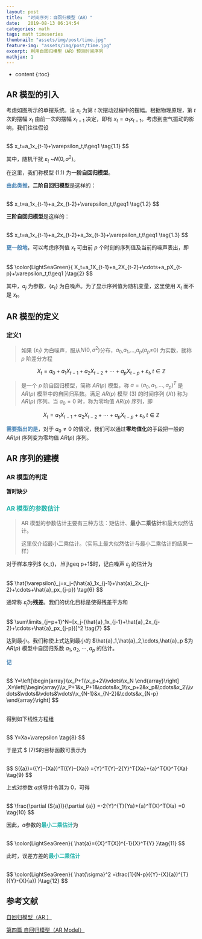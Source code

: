 ```yaml
---
layout: post
title:  "时间序列：自回归模型（AR）"
date:   2019-08-13 06:14:54
categories: math
tags: math timeseries
thumbnail: "assets/img/post/time.jpg"
feature-img: "assets/img/post/time.jpg"
excerpt: 利用自回归模型（AR）预测时间序列
mathjax: 1
---
```


* content
{:toc}
## AR 模型的引入

考虑如图所示的单摆系统。设 $x_t$ 为第 $t$ 次摆动过程中的摆幅。根据物理原理，第 $t$ 次的摆幅 $x_t$ 由前一次的摆幅 $x_{t-1}$ 决定，即有 $x_t=a_1x_{t-1}$。考虑到空气振动的影响，我们往往假设

<br/>
$$
x_t=a_1x_{t-1}+\varepsilon_t,t\geq1
\tag{1.1}
$$
<br/>

其中，随机干扰 $\varepsilon_t$ ~$N(0, \sigma^2)$。

在这里，我们称模型 $(1.1)$ 为**一阶自回归模型**。

<span style="color:SteelBlue">**由此类推**</span>，**二阶自回归模型**是这样的：

<br/>
$$
x_t=a_1x_{t-1}+a_2x_{t-2}+\varepsilon_t,t\geq1
\tag{1.2}
$$
 <br/>

**三阶自回归模型**是这样的：

<br/>
$$
x_t=a_1x_{t-1}+a_2x_{t-2}+a_3x_{t-3}+\varepsilon_t,t\geq1
\tag{1.3}
$$
<br/>

<span style="color:SteelBlue">**更一般地**</span>，可以考虑序列值 $x_t$ 可由前 $p$ 个时刻的序列值及当前的噪声表出，即 
<br/>

<br/>
$$
\color{LightSeaGreen}{
X_t=a_1X_{t-1}+a_2X_{t-2}+\cdots+a_pX_{t-p}+\varepsilon_t,t\geq1
}\tag{2}
$$
<br/>

其中，$a_j$ 为参数，$\{\varepsilon_t\}$ 为白噪声。为了显示序列值为随机变量，这里使用 $X_t$ 而不是 $x_t$。



## AR 模型的定义

### 定义1

> 如果 $\{\varepsilon_t \}$ 为白噪声，服从$N(0, \sigma^2)$分布，$a_0$,$a_1$,...,$a_p$($a_p$≠0) 为实数，就称 $p$ 阶差分方程

$$
X_t=a_0+a_1X_{t-1}+a_2X_{t-2}+\cdots+a_pX_{t-p}+\varepsilon_t,t\in\mathbb{Z}
\tag{3}
$$

> 是一个 $p$ 阶自回归模型，简称 $AR(p)$ 模型，称 $a=(a_0,a_1,...,a_p)^T$ 是 $AR(p)$ 模型中的自回归系数。满足 $AR(p)$ 模型 $(3)$ 的时间序列 $\{Xt\}$ 称为 $AR(p)$ 序列。当 $a_0=0$ 时，称为零均值 $AR(p)$ 序列，即

$$
X_t=a_1X_{t-1}+a_2X_{t-2}+\cdots+a_pX_{t-p}+\varepsilon_t,t\in\mathbb{Z}
\tag{4}
$$

<span style="color:SteelBlue">**需要指出的是**</span>，对于 $a_0\neq0$ 的情况，我们可以通过**零均值化**的手段把一般的 $AR(p)$ 序列变为零均值 $AR(p)$ 序列。



## AR 序列的建模

### AR 模型的判定

**暂时缺少**

### <span style="color:LightSeaGreen">AR 模型的参数估计</span>

> AR 模型的参数估计主要有三种方法：矩估计、**最小二乘估计**和最大似然估计。
>
> 这里仅介绍最小二乘估计。（实际上最大似然估计与最小二乘估计的结果一样）

对于样本序列$ \{x_t\}$，当$ j\geq p+1$时，记白噪声 $ε_j$ 的估计为

<br/>
$$
\hat{\varepsilon}_j=x_j-(\hat{a}_1x_{j-1}+\hat{a}_2x_{j-2}+\cdots+\hat{a}_px_{j-p})
\tag{6}
$$
<br/>

通常称 $\hat{\varepsilon}_j$为**残差**。我们的优化目标是使得残差平方和

<br/>
$$
\sum\limits_{j=p+1}^N=[x_j-(\hat{a}_1x_{j-1}+\hat{a}_2x_{j-2}+\cdots+\hat{a}_px_{j-p})]^2
\tag{7}
$$
<br/>

达到最小。我们称使上式达到最小的 $\hat{a}_1,\hat{a}_2,\cdots,\hat{a}_p $为 $AR(p)$ 模型中自回归系数 $a_1,a_2,\cdots,a_p$ 的估计。

<span style="color:SteelBlue">**记**</span>

<br/>
$$
Y=\left[\begin{array}\\x_P+1\\x_p+2\\\vdots\\x_N
    \end{array}\right]
,X=\left[\begin{array}\\x_P+1&x_P+1&\cdots&x_1\\x_p+2&x_p&\cdots&x_2\\\vdots&\vdots&\vdots&\vdots\\x_{N-1}&x_{N-2}&\cdots&x_{N-p}
    \end{array}\right]
$$
<br/>

<br/>

得到如下线性方程组

<br/>
$$
Y=Xa+\varepsilon
\tag{8}
$$
<br/>

于是式 $ (7)$的目标函数可表示为

<br/>
$$
S({a})=({Y}-{Xa})^T({Y}-{Xa})
={Y}^T{Y}-2{Y}^T{Xa}+{a}^T{X}^T{Xa}
\tag{9}
$$
<br/>

上式对参数 ${a}$求导并令其为 $0$，可得

<br/>
$$
\frac{\partial (S{a})}{\partial {a}}
=-2{Y}^{T}{Ya}+{a}^T{X}^T{Xa}
=0
\tag{10}
$$
<br/>

因此，${a}$参数的<span style="color:LightSeaGreen">**最小二乘估计**</span>为

<br/>
$$
\color{LightSeaGreen}{
\hat{a}=({X}^T{X})^{-1}{X}^T{Y}
}\tag{11}
$$
<br/>

此时，误差方差的<span style="color:LightSeaGreen">**最小二乘估计**</span>

<br/>
$$
\color{LightSeaGreen}{
\hat{\sigma}^2
=\frac{1}{N-p}({Y}-{X}{a})^{T}({Y}-{X}{a})
}\tag{12}
$$

<br/>

## 参考文献

[自回归模型（AR ）](https://www.cnblogs.com/super-zhang-828/p/7106970.html)

[第四篇 自回归模型（AR Model）](http://geodesy.blog.sohu.com/273714573.html)